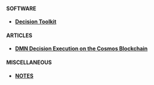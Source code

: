 #### SOFTWARE
- [**Decision Toolkit**](https://github.com/DecisionToolkit)

#### ARTICLES
- [**DMN Decision Execution on the Cosmos Blockchain**](https://depta.medium.com/dmn-decision-execution-on-the-cosmos-blockchain-0d8c76c29e67)

#### MISCELLANEOUS
- [**NOTES**](https://dariuszdepta.github.io)
